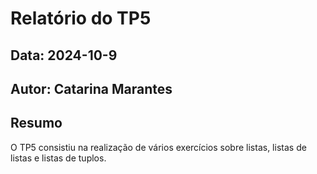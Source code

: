 # Relatório do TP5
## Data: 2024-10-9
## Autor: Catarina Marantes

## Resumo
O TP5 consistiu na realização de vários exercícios sobre listas, listas de listas e listas de tuplos.
